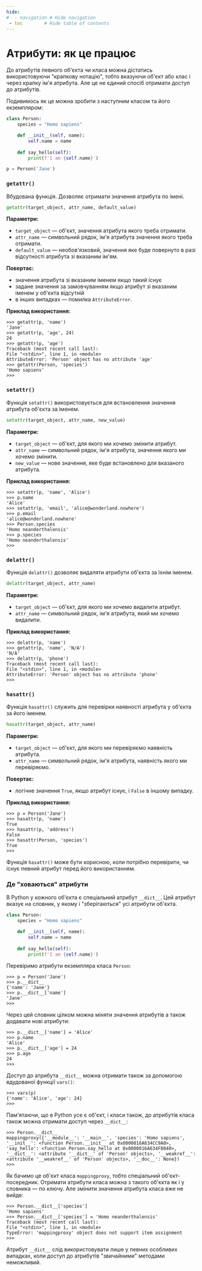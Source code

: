 ```yaml
---
hide:
#  - navigation # Hide navigation
 - toc        # Hide table of contents
---
```


# Атрибути: як це працює

<!--https://realpython.com/python-classes/#instance-attributes -->

До атрибутів певного об'єкта чи класа можна дістатись використовуючи "крапкову нотацію", 
тобто вказуючи об'єкт або клас і через крапку ім'я атрибута. 
Але це не єдиний спосіб отримати доступ до атрибутів. 

Подивимось як це можна зробити з наступним класом та його екземпляром: 

```python
class Person:
    species = "Homo sapiens"

    def __init__(self, name):
        self.name = name
        
    def say_hello(self):
        print(f'I am {self.name}')

p = Person('Jane')
```

### `getattr()`

Вбудована функція. Дозволяє отримати значення атрибута по імені. 

```python
getattr(target_object, attr_name, default_value)
```

**Параметри:**

- `target_object` — об'єкт, значення атрибута якого треба отримати.
- `attr_name` — символьний рядок, ім'я атрибута значення якого треба отримати.
- `default_value` — необов'язковий, значення яке буде повернуто в разі відсутності атрибута зі вказаним ім'ям.

**Повертає:**

- значення атрибута зі вказаним іменем якщо такий існує
- задане значення за замовчуванням якщо атрибут зі вказаним іменем у об'єкта відсутній
- в інших випадках — помилка `AttributeError`.

**Приклад використання:**

    >>> getattr(p, 'name')
    'Jane'
    >>> getattr(p, 'age', 24)
    24
    >>> getattr(p, 'age')
    Traceback (most recent call last):
    File "<stdin>", line 1, in <module>
    AttributeError: 'Person' object has no attribute 'age'
    >>> getattr(Person, 'species')
    'Homo sapiens'
    >>>

### `setattr()`

Функція `setattr()` використовується для встановлення значення атрибута об'єкта за іменем. 

```python
setattr(target_object, attr_name, new_value)
```

**Параметри:**

- `target_object` — об'єкт, для якого ми хочемо змінити атрибут.
- `attr_name` — символьний рядок, ім'я атрибута, значення якого ми хочемо змінити.
- `new_value` — нове значення, яке буде встановлено для вказаного атрибута.

**Приклад використання:**

    >>> setattr(p, 'name', 'Alice')
    >>> p.name
    'Alice'
    >>> setattr(p, 'email', 'alice@wonderland.nowhere')
    >>> p.email
    'alice@wonderland.nowhere'
    >>> Person.species
    'Homo neanderthalensis'
    >>> p.species
    'Homo neanderthalensis'
    >>>

### `delattr()`

Функція `delattr()` дозволяє видаляти атрибути об'єкта за їхнім іменем. 

```python
delattr(target_object, attr_name)
```

**Параметри:**

- `target_object` — об'єкт, для якого ми хочемо видалити атрибут.
- `attr_name` — символьний рядок, ім'я атрибута, який ми хочемо видалити.

**Приклад використання:**

    >>> delattr(p, 'name')
    >>> getattr(p, 'name', 'N/A')
    'N/A'
    >>> delattr(p, 'phone')
    Traceback (most recent call last):
    File "<stdin>", line 1, in <module>
    AttributeError: 'Person' object has no attribute 'phone'
    >>>


### `hasattr()`

Функція `hasattr()` служить для перевірки наявності атрибута у об'єкта за його іменем. 


```python
hasattr(target_object, attr_name)
```

**Параметри:**

- `target_object` — об'єкт, для якого ми перевіряємо наявність атрибута.
- `attr_name` — символьний рядок, ім'я атрибута, наявність якого ми перевіряємо.

**Повертає:**

- логічне значення `True`, якщо атрибут існує, і `False` в іншому випадку.

**Приклад використання:**

    >>> p = Person('Jane')
    >>> hasattr(p, 'name')
    True
    >>> hasattr(p, 'address')
    False
    >>> hasattr(Person, 'species')
    True
    >>>

Функція `hasattr()` може бути корисною, коли потрібно перевірити, чи існує певний атрибут перед його використанням.






### Де "ховаються" атрибути

В Python у кожного об'єкта є спеціальний атрибут `__dict__`. 
Цей атрибут вказує на словник, у якому і "зберігаються" усі атрибути об'єкта. 

```python
class Person:
    species = "Homo sapiens"

    def __init__(self, name):
        self.name = name
        
    def say_hello(self):
        print(f'I am {self.name}')
```

Перевіримо атрибути екземпляра класа `Person`: 

    >>> p = Person('Jane')
    >>> p.__dict__
    {'name': 'Jane'}
    >>> p.__dict__['name']
    'Jane'
    >>>

Через цей словник цілком можна міняти значення атрибутів а також додавати нові атрибути: 

    >>> p.__dict__['name'] = 'Alice'
    >>> p.name
    'Alice'
    >>> p.__dict__['age'] = 24
    >>> p.age
    24
    >>>

Доступ до атрибута `__dict__` можна отримати також за допомогою вдудованої функції `vars()`: 

    >>> vars(p)
    {'name': 'Alice', 'age': 24}
    >>>

Пам'ятаючи, що в Python усе є об'єкт, і класи також, до атрибутів класа також можна отримати доступ через `__dict__`: 

    >>> Person.__dict__
    mappingproxy({'__module__': '__main__', 'species': 'Homo sapiens', '__init__': <function Person.__init__ at 0x0000016A634CC9A0>, 'say_hello': <function Person.say_hello at 0x0000016A634F8040>, '__dict__': <attribute '__dict__' of 'Person' objects>, '__weakref__': <attribute '__weakref__' of 'Person' objects>, '__doc__': None})
    >>>

Як бачимо це об'єкт класа `mappingproxy`, тобто спеціальний об'єкт-посередник. 
Отримати атрибути класа можна з такого об'єкта як і у словника — по ключу. 
Але змінити значення атрибута класа вже не вийде: 

    >>> Person.__dict__['species']
    'Homo sapiens'
    >>> Person.__dict__['species'] = 'Homo neanderthalensis'
    Traceback (most recent call last):
    File "<stdin>", line 1, in <module>
    TypeError: 'mappingproxy' object does not support item assignment
    >>>

Атрибут `__dict__` слід використовувати лише у певних особливих випадках, коли доступ до атрибутів "звичайними" методами неможливий. 
